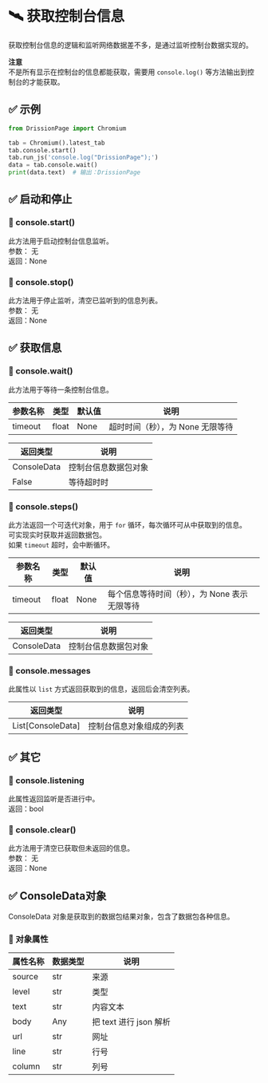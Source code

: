 # 🛰️ 获取控制台信息

获取控制台信息的逻辑和监听网络数据差不多，是通过监听控制台数据实现的。

**注意**  
不是所有显示在控制台的信息都能获取，需要用 `console.log()` 等方法输出到控制台的才能获取。

## ✅️ 示例

```python
from DrissionPage import Chromium

tab = Chromium().latest_tab
tab.console.start()
tab.run_js('console.log("DrissionPage");')
data = tab.console.wait()
print(data.text)  # 输出：DrissionPage
```

## ✅️ 启动和停止

### 📌 console.start()

此方法用于启动控制台信息监听。  
参数： 无  
返回：None

### 📌 console.stop()

此方法用于停止监听，清空已监听到的信息列表。  
参数： 无  
返回：None

## ✅️ 获取信息

### 📌 console.wait()

此方法用于等待一条控制台信息。

| 参数名称 | 类型  | 默认值 | 说明           |
|----------|-------|--------|----------------|
| timeout  | float | None   | 超时时间（秒），为 None 无限等待 |

| 返回类型   | 说明                   |
|------------|------------------------|
| ConsoleData | 控制台信息数据包对象   |
| False      | 等待超时时             |

### 📌 console.steps()

此方法返回一个可迭代对象，用于 `for` 循环，每次循环可从中获取到的信息。  
可实现实时获取并返回数据包。  
如果 `timeout` 超时，会中断循环。

| 参数名称 | 类型  | 默认值 | 说明                     |
|----------|-------|--------|--------------------------|
| timeout  | float | None   | 每个信息等待时间（秒），为 None 表示无限等待 |

| 返回类型   | 说明                   |
|------------|------------------------|
| ConsoleData | 控制台信息数据包对象   |

### 📌 console.messages

此属性以 `list` 方式返回获取到的信息，返回后会清空列表。

| 返回类型         | 说明                       |
|------------------|----------------------------|
| List[ConsoleData] | 控制台信息对象组成的列表   |

## ✅️ 其它

### 📌 console.listening

此属性返回监听是否进行中。  
返回：bool

### 📌 console.clear()

此方法用于清空已获取但未返回的信息。  
参数： 无  
返回：None

## ✅️ ConsoleData对象

ConsoleData 对象是获取到的数据包结果对象，包含了数据包各种信息。

### 📌 对象属性

| 属性名称 | 数据类型 | 说明         |
|----------|----------|--------------|
| source   | str      | 来源         |
| level    | str      | 类型         |
| text     | str      | 内容文本     |
| body     | Any      | 把 text 进行 json 解析 |
| url      | str      | 网址         |
| line     | str      | 行号         |
| column   | str      | 列号         |
```